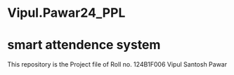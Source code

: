 # Vipul.Pawar24_PPL
# smart attendence system 
This repository is the Project file of Roll no. 124B1F006 Vipul Santosh Pawar

